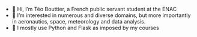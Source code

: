 - 👋 Hi, I’m Téo Bouttier, a French public servant student at the ENAC
- 👀 I’m interested in numerous and diverse domains, but more importantly in aeronautics, space, meteorology and data analysis.
- 🌱 I mostly use Python and Flask as imposed by my courses
